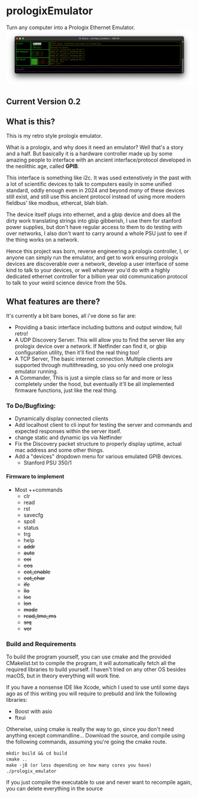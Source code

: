 # prologixEmulator
Turn any computer into a Prologix Ethernet Emulator.
![alt text](https://github.com/dr-mrsthemonarch/prologixEmulator/blob/main/images/preview.png?raw=true)

## Current Version 0.2

## What is this?
This is my retro style prologix emulator.

What is a prologix, and why does it need an emulator? Well that's a story and a half. But basically it is a hardware controller made up by some amazing people to interface with an ancient interface/protocol developed in the neolithic age, called **GPIB**.

This interface is something like i2c. It was used extenstively in the past with a lot of scientific devices to talk to computers easily in some unified standard, oddly enough even in 2024 and beyond *many* of these devices still exist, and still use this ancient protocol instead of using more modern fieldbus' like modbus, ethercat, blah blah.

The device itself plugs into ethernet, and a gbip device and does all the dirty work translating strings into gbip gibberish, I use them for stanford power supplies, but don't have regular access to them to do testing with over networks, I also don't want to carry around a whole PSU just to see if the thing works on a network.

Hence this project was born, reverse engineering a prologix controller, I, or anyone can simply run the emulator, and get to work ensuring prologix devices are discoverable over a network, develop a user interface of some kind to talk to your devices, or well whatever you'd do with a highly dedicated ethernet controller for a billion year old communication protocol to talk to your weird science device from the 50s.

## What features are there?

It's currently a bit bare bones, all i've done so far are:
- Providing a basic interface including buttons and output window, full retro!
- A UDP Discovery Server. This will allow you to find the server like any prologix device over a network. If Netfinder can find it, or gbip configuration utility, then it'll find the real thing too!
- A TCP Server, The basic internet connection. Multiple clients are supported through multithreading, so you only need one prologix emulator running.
- A Commander, This is just a simple class so far and more or less completely under the hood, but eventually it'll be all implemented firmware functions, just like the real thing.

### To Do/Bugfixing:
- Dynamically display connected clients
- Add localhost client to cli input for testing the server and commands and expected responses within the server itself.
- change static and dynamic ips via Netfinder
- Fix the Discovery packet structure to properly display uptime, actual mac address and some other things.
- Add a "devices" dropdown menu for various emulated GPIB devices.
    - Stanford PSU 350/1

#### Firmware to implement
- Most ++commands
    - clr
    - read
    - rst
    - savecfg
    - spoll
    - status
    - trg
    - help
    - ~~addr~~
    - ~~auto~~
    - ~~eoi~~
    - ~~eos~~
    - ~~eot_enable~~
    - ~~eot_char~~
    - ~~ifc~~
    - ~~llo~~
    - ~~loc~~
    - ~~lon~~
    - ~~mode~~
    - ~~read_tmo_ms~~
    - ~~srq~~
    - ~~ver~~




### Build and Requirements
To build the program yourself, you can use cmake and the provided CMakelist.txt to compile the program, it will automatically fetch all the required libraries to build yourself. I haven't tried on any other OS besides macOS, but in theory everything will work fine.

If you have a nonsense IDE like Xcode, which I used to use until some days ago as of this writing you will require to prebuild and link the following libraries:

- Boost with asio
- ftxui

Otherwise, using cmake is really the way to go, since you don't need anything except commandline...
Download the source, and compile using the following commands, assuming you're going the cmake route.

```
mkdir build && cd build
cmake ..
make -j8 (or less depending on how many cores you have)
./prologix_emulator

```
If you just compile the executable to use and never want to recompile again, you can delete everything in the source
